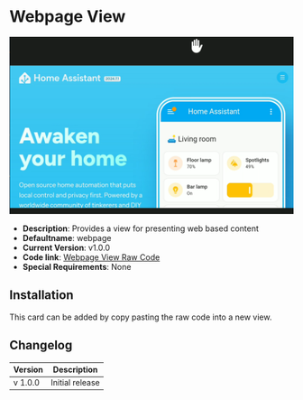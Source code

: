 # Webpage View

![](./webpageview.png)

* **Description**: Provides a view for presenting web based content
* **Defaultname**:  webpage
* **Current Version**: v1.0.0
* **Code link**:  [Webpage View Raw Code](https://raw.githubusercontent.com/dinki/View-Assist/main/View%20Assist%20dashboard%20and%20views/views/webpage/webpage.yaml)
* **Special Requirements**: None

## Installation 

This card can be added by copy pasting the raw code into a new view.

## Changelog

| Version | Description |
| ------- | ----------- |
| v 1.0.0 | Initial release |


